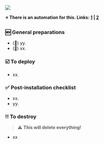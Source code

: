 ![](xxxx.png)

**:star: There is an automation for this.
Links: [1](https://example.com/) |
[2](https://example.com/)**

### :new: General preparations
- (:bust_in_silhouette:) yy.
- (:bust_in_silhouette:) xx.

### :ballot_box_with_check: To deploy
- xx.

### :white_check_mark: Post-installation checklist
- xx.
- yy.

### :bangbang: To destroy
> :warning: **This will delete everything!**
- xx